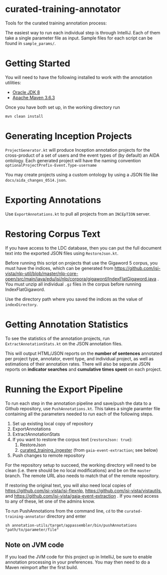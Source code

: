 # curated-training-annotator

Tools for the curated training annotation process:

The easiest way to run each individual step is through IntelliJ.
Each of them take a single parameter file as input. Sample files for each 
script can be found in `sample_params/`.

# Getting Started
You will need to have the following installed to work with the annotation
utilities:

* [Oracle JDK 8](http://www.oracle.com/technetwork/java/javase/downloads/jdk8-downloads-2133151.html)
* [Apache Maven 3.6.3](https://maven.apache.org/download.cgi)

Once you have both set up, in the working directory run
```
mvn clean install
```

# Generating Inception Projects
`ProjectGenerator.kt` will produce Inception annotation projects for the
cross-product of a set of users and the event types of (by default) an AIDA
ontology. Each generated project will have the naming convention
`optionalProjectPrefix-Event.Type-username`

You may create projects using a custom ontology by using a JSON file like
`docs/aida_changes_0514.json`.

# Exporting Annotations
Use `ExportAnnotations.kt` to pull all projects from an `INCEpTION` server.

# Restoring Corpus Text
If you have access to the LDC database, then you can put the full document
text into the exported JSON files using `RestoreJson.kt`.

Before running this script on projects that use the Gigaword 5 corpus,
you must have the indices, which can be generated from
https://github.com/isi-vista/nlp-util/blob/master/nlp-core-open/src/main/java/edu/isi/nlp/corpora/gigaword/IndexFlatGigaword.java .
You must unzip all individual `.gz` files in the corpus before running
IndexFlatGigaword.

Use the directory path where you saved the indices as the value of
`indexDirectory`.

# Getting Annotation Statistics
To see the statistics of the annotation projects, run `ExtractAnnotationStats.kt`
on the JSON annotation files.

This will output HTML/JSON reports on the **number of sentences**
annotated per project type, annotator, event type, and individual project,
as well as estimations of their annotation rates. There will also be
separate JSON reports on **indicator searches** and
**cumulative times spent** on each project.

# Running the Export Pipeline
To run each step in the annotation pipeline and save/push the data to a
Github repository, use `PushAnnotations.kt`. This takes a single paramter
file containing all the parameters needed to run each of the following
steps.

1. Set up existing local copy of repository
2. ExportAnnotations
3. ExtractAnnotationStats
4. If you want to restore the corpus text (`restoreJson: true`):
    1. RestoreJson
    2. [curated_training_ingester](https://github.com/isi-vista/gaia-event-extraction/blob/master/gaia_event_extraction/ingesters/curated_training_ingester.py) (from `gaia-event-extraction`; see below)
5. Push changes to remote repository

For the repository setup to succeed, the working directory will need
to be clean (i.e. there should be no local modifications) and be on
the `master` branch. The remote URL also needs to match that of
the remote repository.

If restoring the original text, you will also need local copies of
https://github.com/isi-vista/isi-flexnlp, https://github.com/isi-vista/vistautils,
and https://github.com/isi-vista/gaia-event-extraction . If you need
access to any of these, let one of the admins know.

To run PushAnnotations from the command line, `cd` to the
`curated-training-annotator` directory and enter
```
sh annotation-utils/target/appassembler/bin/pushAnnotations "path/to/parameter/file"
```

## Note on JVM code
If you load the JVM code for this project up in IntelliJ, be sure to enable
annotation processing in your preferences. You may then need to do a Maven
reimport after the first build.
